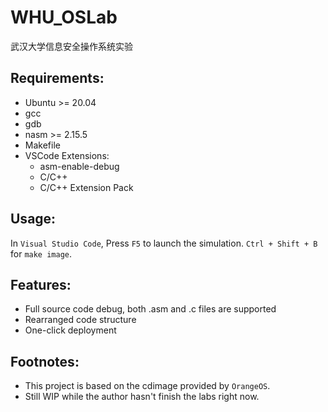 # WHU_OSLab
武汉大学信息安全操作系统实验

## Requirements:
- Ubuntu >= 20.04
- gcc
- gdb
- nasm >= 2.15.5
- Makefile
- VSCode Extensions:
  - asm-enable-debug
  - C/C++
  - C/C++ Extension Pack

## Usage:
In `Visual Studio Code`, Press `F5` to launch the simulation. `Ctrl + Shift + B` for `make image`.

## Features:
- Full source code debug, both .asm and .c files are supported
- Rearranged code structure
- One-click deployment

## Footnotes:
- This project is based on the cdimage provided by `OrangeOS`.
- Still WIP while the author hasn't finish the labs right now.